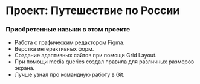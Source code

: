 # Проект: Путешествие по России

### Приобретенные навыки в этом проекте
* Работа с графическим редактором Figma.
* Верстка интерактивных форм.
* Создание адаптивных сайтов при помощи Grid Layout.
* При помощи media queries создал правила для различных размеров экрана.
* Лучше узнал про командную работу в Git.



